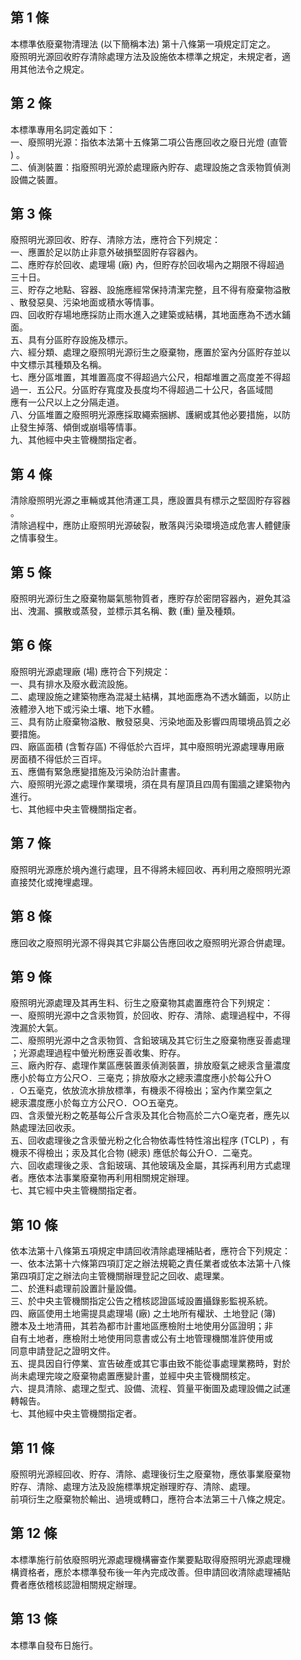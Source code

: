 第 1 條
-------
本標準依廢棄物清理法 (以下簡稱本法) 第十八條第一項規定訂定之。  
廢照明光源回收貯存清除處理方法及設施依本標準之規定，未規定者，適  
用其他法令之規定。

第 2 條
-------
本標準專用名詞定義如下：  
一、廢照明光源：指依本法第十五條第二項公告應回收之廢日光燈 (直管  
    ) 。  
二、偵測裝置：指廢照明光源於處理廠內貯存、處理設施之含汞物質偵測  
    設備之裝置。

第 3 條
-------
廢照明光源回收、貯存、清除方法，應符合下列規定：  
一、應置於足以防止非意外破損堅固貯存容器內。  
二、應貯存於回收、處理場 (廠) 內，但貯存於回收場內之期限不得超過  
    三十日。  
三、貯存之地點、容器、設施應經常保持清潔完整，且不得有廢棄物溢散  
    、散發惡臭、污染地面或積水等情事。  
四、回收貯存場地應採防止雨水進入之建築或結構，其地面應為不透水鋪  
    面。  
五、具有分區貯存設施及標示。  
六、經分類、處理之廢照明光源衍生之廢棄物，應置於室內分區貯存並以  
    中文標示其種類及名稱。  
七、應分區堆置，其堆置高度不得超過六公尺，相鄰堆置之高度差不得超  
    過一．五公尺。分區貯存寬度及長度均不得超過二十公尺，各區域間  
    應有一公尺以上之分隔走道。  
八、分區堆置之廢照明光源應採取繩索捆綁、護網或其他必要措施，以防  
    止發生掉落、傾倒或崩塌等情事。  
九、其他經中央主管機關指定者。

第 4 條
-------
清除廢照明光源之車輛或其他清運工具，應設置具有標示之堅固貯存容器  
。  
清除過程中，應防止廢照明光源破裂，散落與污染環境造成危害人體健康  
之情事發生。

第 5 條
-------
廢照明光源衍生之廢棄物屬氣態物質者，應貯存於密閉容器內，避免其溢  
出、洩漏、擴散或蒸發，並標示其名稱、數 (重) 量及種類。

第 6 條
-------
廢照明光源處理廠 (場) 應符合下列規定：  
一、具有排水及廢水截流設施。  
二、處理設施之建築物應為混凝土結構，其地面應為不透水鋪面，以防止  
    液體滲入地下或污染土壤、地下水體。  
三、具有防止廢棄物溢散、散發惡臭、污染地面及影響四周環境品質之必  
    要措施。  
四、廠區面積 (含暫存區) 不得低於六百坪，其中廢照明光源處理專用廠  
    房面積不得低於三百坪。  
五、應備有緊急應變措施及污染防治計畫書。  
六、廢照明光源之處理作業環境，須在具有屋頂且四周有圍牆之建築物內  
    進行。  
七、其他經中央主管機關指定者。

第 7 條
-------
廢照明光源應於境內進行處理，且不得將未經回收、再利用之廢照明光源  
直接焚化或掩埋處理。

第 8 條
-------
應回收之廢照明光源不得與其它非屬公告應回收之廢照明光源合併處理。

第 9 條
-------
廢照明光源處理及其再生料、衍生之廢棄物其處置應符合下列規定：  
一、廢照明光源中之含汞物質，於回收、貯存、清除、處理過程中，不得  
    洩漏於大氣。  
二、廢照明光源中之含汞物質、含鉛玻璃及其它衍生之廢棄物應妥善處理  
    ；光源處理過程中螢光粉應妥善收集、貯存。  
三、廠內貯存、處理作業區應裝置汞偵測裝置，排放廢氣之總汞含量濃度  
    應小於每立方公尺○．三毫克；排放廢水之總汞濃度應小於每公升○  
    ．○五毫克，依放流水排放標準，有機汞不得檢出；室內作業空氣之  
    總汞濃度應小於每立方公尺○．○○五毫克。  
四、含汞螢光粉之乾基每公斤含汞及其化合物高於二六○毫克者，應先以  
    熱處理法回收汞。  
五、回收處理後之含汞螢光粉之化合物依毒性特性溶出程序 (TCLP) ，有  
    機汞不得檢出；汞及其化合物 (總汞) 應低於每公升○．二毫克。  
六、回收處理後之汞、含鉛玻璃、其他玻璃及金屬，其採再利用方式處理  
    者。應依本法事業廢棄物再利用相關規定辦理。  
七、其它經中央主管機關指定者。

第 10 條
--------
依本法第十八條第五項規定申請回收清除處理補貼者，應符合下列規定：  
一、依本法第十六條第四項訂定之辦法規範之責任業者或依本法第十八條  
    第四項訂定之辦法向主管機關辦理登記之回收、處理業。  
二、於進料處理前設置計量設備。  
三、於中央主管機關指定公告之稽核認證區域設置攝錄影監視系統。  
四、廠區使用土地需提具處理場 (廠) 之土地所有權狀、土地登記 (簿)  
    謄本及土地清冊，其若為都市計畫地區應檢附土地使用分區證明；非  
    自有土地者，應檢附土地使用同意書或公有土地管理機關准許使用或  
    同意申請登記之證明文件。  
五、提具因自行停業、宣告破產或其它事由致不能從事處理業務時，對於  
    尚未處理完竣之廢棄物處置應變計畫，並經中央主管機關核定。  
六、提具清除、處理之型式、設備、流程、質量平衡圖及處理設備之試運  
    轉報告。  
七、其他經中央主管機關指定者。

第 11 條
--------
廢照明光源經回收、貯存、清除、處理後衍生之廢棄物，應依事業廢棄物  
貯存、清除、處理方法及設施標準規定辦理貯存、清除、處理。  
前項衍生之廢棄物於輸出、過境或轉口，應符合本法第三十八條之規定。

第 12 條
--------
本標準施行前依廢照明光源處理機構審查作業要點取得廢照明光源處理機  
構資格者，應於本標準發布後一年內完成改善。但申請回收清除處理補貼  
費者應依稽核認證相關規定辦理。

第 13 條
--------
本標準自發布日施行。

